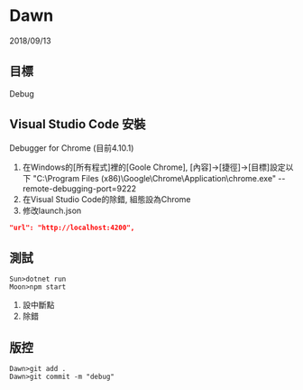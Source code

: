 # Dawn
2018/09/13
## 目標
Debug
## Visual Studio Code 安裝
Debugger for Chrome (目前4.10.1)
1. 在Windows的[所有程式]裡的[Goole Chrome], [內容]->[捷徑]->[目標]設定以下
"C:\Program Files (x86)\Google\Chrome\Application\chrome.exe" --remote-debugging-port=9222
2. 在Visual Studio Code的除錯, 組態設為Chrome
3. 修改launch.json
```json
"url": "http://localhost:4200",
```
## 測試
```
Sun>dotnet run
Moon>npm start
```
1. 設中斷點
2. 除錯

## 版控
```
Dawn>git add .
Dawn>git commit -m "debug"
```